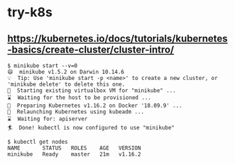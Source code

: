 # try-k8s

## https://kubernetes.io/docs/tutorials/kubernetes-basics/create-cluster/cluster-intro/

```
$ minikube start --v=0
😄  minikube v1.5.2 on Darwin 10.14.6
💡  Tip: Use 'minikube start -p <name>' to create a new cluster, or 'minikube delete' to delete this one.
🔄  Starting existing virtualbox VM for "minikube" ...
⌛  Waiting for the host to be provisioned ...
🐳  Preparing Kubernetes v1.16.2 on Docker '18.09.9' ...
🔄  Relaunching Kubernetes using kubeadm ... 
⌛  Waiting for: apiserver
🏄  Done! kubectl is now configured to use "minikube"
```

```
$ kubectl get nodes 
NAME       STATUS   ROLES    AGE   VERSION
minikube   Ready    master   21m   v1.16.2
```
